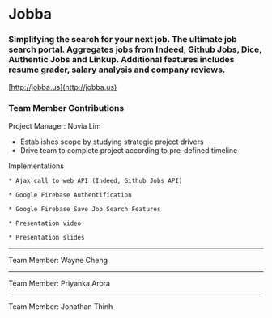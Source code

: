 # Jobba
### Simplifying the search for your next job. The ultimate job search portal. Aggregates jobs from Indeed, Github Jobs, Dice, Authentic Jobs and Linkup. Additional features includes resume grader, salary analysis and company reviews. 

[http://jobba.us](http://jobba.us)

### Team Member Contributions

Project Manager: Novia Lim

* Establishes scope by studying strategic project drivers
* Drive team to complete project according to pre-defined timeline 

Implementations

    * Ajax call to web API (Indeed, Github Jobs API)
    
    * Google Firebase Authentification
    
    * Google Firebase Save Job Search Features

    * Presentation video

    * Presentation slides

- - -

Team Member: Wayne Cheng

- - -

Team Member: Priyanka Arora

- - -

Team Member: Jonathan Thinh





   
	

